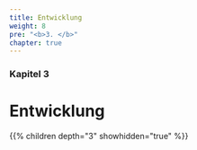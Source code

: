 ```yaml
---
title: Entwicklung
weight: 8
pre: "<b>3. </b>"
chapter: true
---
```


### Kapitel 3

# Entwicklung

{{% children depth="3" showhidden="true" %}}
